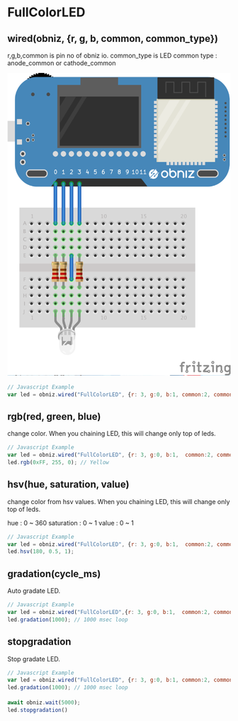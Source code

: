 # FullColorLED

## wired(obniz, {r, g, b, common, common_type})

r,g,b,common is pin no of obniz io.
common_type is LED common type : anode_common or cathode_common

![](./wired.png)

```Javascript
// Javascript Example
var led = obniz.wired("FullColorLED", {r: 3, g:0, b:1, common:2, commonType:'anode_common'}); 
```

## rgb(red, green, blue)
change color.
When you chaining LED, this will change only top of leds.
```Javascript
// Javascript Example
var led = obniz.wired("FullColorLED", {r: 3, g:0, b:1,  common:2, commonType:'anode_common'}); 
led.rgb(0xFF, 255, 0); // Yellow
```

## hsv(hue, saturation, value)
change color from hsv values.
When you chaining LED, this will change only top of leds.

hue : 0 ~ 360
saturation : 0 ~ 1
value : 0 ~ 1
```Javascript
// Javascript Example
var led = obniz.wired("FullColorLED", {r: 3, g:0, b:1,  common:2, commonType:'anode_common'}); 
led.hsv(180, 0.5, 1);
```


## gradation(cycle_ms)

Auto gradate LED.

```Javascript
// Javascript Example
var led = obniz.wired("FullColorLED",{r: 3, g:0, b:1,  common:2, commonType:'anode_common'}); 
led.gradation(1000); // 1000 msec loop
```

## stopgradation
Stop gradate LED.

```Javascript
// Javascript Example
var led = obniz.wired("FullColorLED", {r: 3, g:0, b:1, common:2, commonType:'anode_common'}); 
led.gradation(1000); // 1000 msec loop

await obniz.wait(5000);
led.stopgradation()

```

